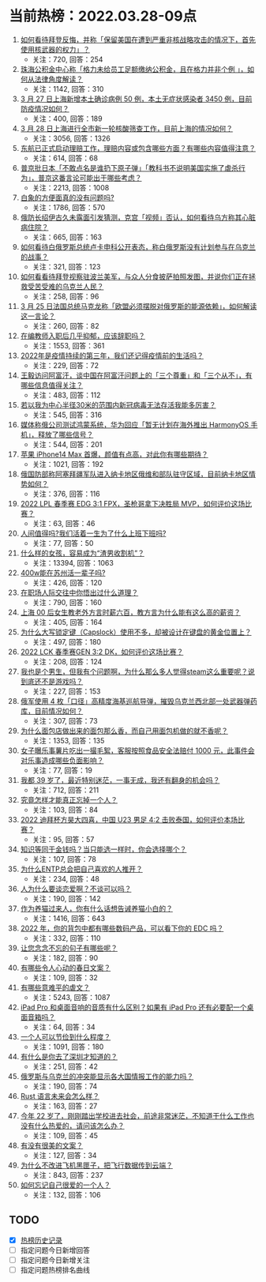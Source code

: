 # 当前热榜：2022.03.28-09点
1. [如何看待拜登反悔，并称「保留美国在遭到严重非核战略攻击的情况下，首先使用核武器的权力」？](https://www.zhihu.com/question/524436274)
    * 关注：720, 回答：254
2. [珠海公积金中心称「格力未给员工足额缴纳公积金，且在格力并非个例 」，如何从法律角度解读？](https://www.zhihu.com/question/524361054)
    * 关注：1142, 回答：310
3. [3 月 27 日上海新增本土确诊病例 50 例，本土无症状感染者 3450 例，目前防疫情况如何？](https://www.zhihu.com/question/524530296)
    * 关注：400, 回答：189
4. [3 月 28 日上海进行全市新一轮核酸筛查工作，目前上海的情况如何？](https://www.zhihu.com/question/524455756)
    * 关注：3056, 回答：1326
5. [东航已正式启动理赔工作，理赔内容或包含哪些方面？有哪些内容值得注意？](https://www.zhihu.com/question/524430365)
    * 关注：614, 回答：68
6. [普京批日本「不敢点名是谁扔下原子弹」「教科书不说明美国实施了虐杀行为」，普京这番言论可能出于哪些考虑？](https://www.zhihu.com/question/524280684)
    * 关注：2213, 回答：1008
7. [白象的方便面真的没有问题吗?](https://www.zhihu.com/question/522358200)
    * 关注：1786, 回答：570
8. [俄防长绍伊古久未露面引发猜测，克宫「视频」否认，如何看待乌方称其心脏病住院？](https://www.zhihu.com/question/524198919)
    * 关注：665, 回答：163
9. [如何看待白俄罗斯总统卢卡申科公开表态，称白俄罗斯没有计划参与在乌克兰的战事？](https://www.zhihu.com/question/524204632)
    * 关注：321, 回答：123
10. [如何看看待拜登视察驻波兰美军，与众人分食披萨拍照发图，并说你们正在拯救受苦受难的乌克兰人民？](https://www.zhihu.com/question/524282914)
    * 关注：258, 回答：96
11. [3 月 25 日法国总统马克龙称「欧盟必须摆脱对俄罗斯的能源依赖」，如何解读这一言论？](https://www.zhihu.com/question/524239819)
    * 关注：260, 回答：82
12. [在编教师入职后几乎抑郁，应该辞职吗？](https://www.zhihu.com/question/518434731)
    * 关注：1553, 回答：361
13. [2022年是疫情持续的第三年，我们还记得疫情前的生活吗？](https://www.zhihu.com/question/522215425)
    * 关注：229, 回答：72
14. [王毅访问阿富汗，谈中国在阿富汗问题上的「三个尊重」和「三个从不」，有哪些信息值得关注？](https://www.zhihu.com/question/523907872)
    * 关注：483, 回答：112
15. [若以我为中心半径30米的范围内新冠病毒无法存活我能多厉害？](https://www.zhihu.com/question/524118342)
    * 关注：545, 回答：316
16. [媒体称俄公司测试鸿蒙系统，华为回应「暂无计划在海外推出 HarmonyOS 手机」，释放了哪些信号？](https://www.zhihu.com/question/524437036)
    * 关注：544, 回答：201
17. [苹果 iPhone14 Max 首爆，颜值有点高，对此你有哪些期待？](https://www.zhihu.com/question/523891210)
    * 关注：1021, 回答：192
18. [俄国防部称阿塞拜疆军队进入纳卡地区俄维和部队驻守区域，目前纳卡地区情势如何？](https://www.zhihu.com/question/524360420)
    * 关注：376, 回答：116
19. [2022 LPL 春季赛 EDG 3:1 FPX，圣枪哥拿下决胜局 MVP，如何评价这场比赛？](https://www.zhihu.com/question/524454570)
    * 关注：63, 回答：46
20. [人间值得吗?我们活着一生为了什么上班下班吗?](https://www.zhihu.com/question/524497204)
    * 关注：77, 回答：50
21. [什么样的女孩，容易成为“渣男收割机”？](https://www.zhihu.com/question/68457437)
    * 关注：13394, 回答：1063
22. [400w能在苏州活一辈子吗?](https://www.zhihu.com/question/521508595)
    * 关注：426, 回答：120
23. [在职场人际交往中你悟出过什么道理？](https://www.zhihu.com/question/480130024)
    * 关注：790, 回答：160
24. [上海 00 后女生教老外方言时薪六百，教方言为什么能有这么高的薪资？](https://www.zhihu.com/question/524083664)
    * 关注：405, 回答：164
25. [为什么大写锁定键（Capslock）使用不多，却被设计在键盘的黄金位置上？](https://www.zhihu.com/question/519170777)
    * 关注：497, 回答：180
26. [2022 LCK 春季赛GEN 3:2 DK，如何评价这场比赛？](https://www.zhihu.com/question/524428360)
    * 关注：208, 回答：124
27. [我也是个男生，但我有个问题啊，为什么那么多人觉得steam这么重要呢？说到底还不是游戏吗？](https://www.zhihu.com/question/523168172)
    * 关注：227, 回答：153
28. [俄军使用 4 枚「口径」高精度海基巡航导弹，摧毁乌克兰西北部一处武器弹药库，目前情况如何？](https://www.zhihu.com/question/524412437)
    * 关注：307, 回答：73
29. [为什么面包店做出来的面包那么香，而自己用面包机做的就不香呢？](https://www.zhihu.com/question/327101349)
    * 关注：1353, 回答：135
30. [女子曝乐事薯片吃出一撮毛絮，客服按照食品安全法赔付 1000 元，此事件会对乐事造成哪些负面影响？](https://www.zhihu.com/question/524417473)
    * 关注：77, 回答：19
31. [我都 39 岁了，最近特别迷茫，一事无成，我还有翻身的机会吗？](https://www.zhihu.com/question/523768218)
    * 关注：712, 回答：211
32. [究竟怎样才能真正忘掉一个人？](https://www.zhihu.com/question/524285077)
    * 关注：103, 回答：84
33. [2022 迪拜杯方昊大四喜，中国 U23  男足 4:2 击败泰国，如何评价本场比赛？](https://www.zhihu.com/question/524290085)
    * 关注：95, 回答：57
34. [知识等同于金钱吗？当只能选一样时，你会选择哪个？](https://www.zhihu.com/question/524329074)
    * 关注：107, 回答：78
35. [为什么ENTP总会把自己喜欢的人推开？](https://www.zhihu.com/question/451262260)
    * 关注：234, 回答：48
36. [人为什么要谈恋爱啊？不谈可以吗？](https://www.zhihu.com/question/524411687)
    * 关注：190, 回答：142
37. [作为养猫过来人，你有什么话想告诫养猫小白的？](https://www.zhihu.com/question/423319517)
    * 关注：1416, 回答：643
38. [2022 年，你的背包中都有哪些数码产品，可以看下你的 EDC 吗？](https://www.zhihu.com/question/519596579)
    * 关注：332, 回答：110
39. [让您念念不忘的句子有哪些呢？](https://www.zhihu.com/question/523964797)
    * 关注：182, 回答：90
40. [有哪些令人心动的春日文案？](https://www.zhihu.com/question/520745648)
    * 关注：109, 回答：32
41. [有哪些意难平的虐文？](https://www.zhihu.com/question/375402349)
    * 关注：5243, 回答：1087
42. [iPad Pro 和桌面音响的音质有什么区别？如果有 iPad Pro 还有必要配一个桌面音箱吗？](https://www.zhihu.com/question/520119059)
    * 关注：64, 回答：34
43. [一个人可以节俭到什么程度？](https://www.zhihu.com/question/301201332)
    * 关注：1091, 回答：180
44. [有什么是你去了深圳才知道的？](https://www.zhihu.com/question/287906057)
    * 关注：251, 回答：42
45. [俄罗斯与乌克兰的冲突能显示各大国情报工作的能力吗？](https://www.zhihu.com/question/520994442)
    * 关注：190, 回答：74
46. [Rust 语言未来会怎么样？](https://www.zhihu.com/question/520481165)
    * 关注：163, 回答：27
47. [今年 22 岁了，刚刚踏出学校进去社会，前途非常迷茫，不知道干什么工作也没有什么热爱的，请问该怎么办？](https://www.zhihu.com/question/524074451)
    * 关注：109, 回答：45
48. [有没有很美的文案？](https://www.zhihu.com/question/522848024)
    * 关注：127, 回答：34
49. [为什么不改进飞机黑匣子，把飞行数据传到云端？](https://www.zhihu.com/question/523662277)
    * 关注：843, 回答：237
50. [如何忘记自己很爱的一个人？](https://www.zhihu.com/question/524370279)
    * 关注：132, 回答：106
## TODO
* [x] [热榜历史记录](hot_history/AllHot.md)
* [ ] 指定问题今日新增回答
* [ ] 指定问题今日新增关注
* [ ] 指定问题热榜排名曲线
